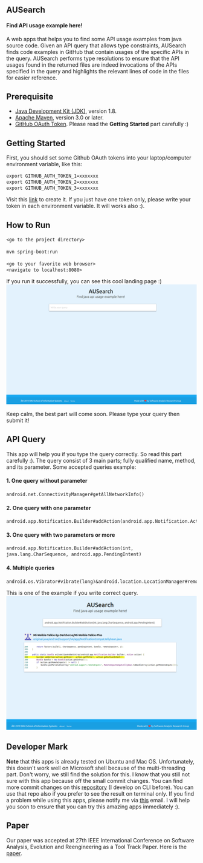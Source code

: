## AUSearch
#### Find API usage example here!
A web apps that helps you to find some API usage examples from java source code. Given an API query that allows type constraints, AUSearch finds code examples in GitHub that contain usages of the specific APIs in the query. AUSearch performs type resolutions to ensure that the API usages found in
the returned files are indeed invocations of the APIs specified in the query and highlights the relevant lines of code in the files for easier reference.

## Prerequisite

- [Java Development Kit (JDK)](https://www.oracle.com/technetwork/java/javase/downloads/index.html), version 1.8.
- [Apache Maven](https://maven.apache.org/), version 3.0 or later.
- [GitHub OAuth Token](https://github.com/settings/tokens). Please read the **Getting Started** part carefully :)

## Getting Started

First, you should set some Github OAuth tokens into your laptop/computer environment variable, like this:
```
export GITHUB_AUTH_TOKEN_1=xxxxxxx
export GITHUB_AUTH_TOKEN_2=xxxxxxx
export GITHUB_AUTH_TOKEN_3=xxxxxxx
```
Visit this [link](https://github.com/settings/tokens) to create it. If you just have one token only, please write your token in each environment variable. It will works also :). 


## How to Run

```
<go to the project directory>

mvn spring-boot:run

<go to your favorite web browser>
<navigate to localhost:8080>
```

If you run it successfully, you can see this cool landing page :)
![AUSearch](AUSearch.png)

Keep calm, the best part will come soon. Please type your query then submit it!

## API Query
This app will help you if you type the query correctly. So read this part carefully :). The query consist of 3 main parts; fully qualified name, method, and its parameter.
Some accepted queries example:
#### 1. One query without parameter
```
android.net.ConnectivityManager#getAllNetworkInfo()
```
#### 2. One query with one parameter
```
android.app.Notification.Builder#addAction(android.app.Notification.Action)
```
#### 3. One query with two parameters or more
```
android.app.Notification.Builder#addAction(int, java.lang.CharSequence, android.app.PendingIntent)
```
#### 4. Multiple queries
```
android.os.Vibrator#vibrate(long)&android.location.LocationManager#removeGpsStatusListener(android.location.GpsStatus.Listener)
```

This is one of the example if you write correct query.
![AUSearch Result](AUSearch-result.png)


## Developer Mark 
**Note** that this apps is already tested on Ubuntu and Mac OS. Unfortunately, this doesn't work well on Microsoft shell because of the multi-threading part. Don't worry, we still find the solution for this.
I know that you still not sure with this app because off the small commit changes. You can find more commit changes on this [repository](https://github.com/mhilmiasyrofi/github-code-search) (I develop on CLI before). You can use that repo also if you prefer to see the result on terminal only. If you find a problem while using this apps, please notify me via [this](mhilmia@smu.edu.sg) email. I will help you soon to ensure that you can try this amazing apps immediately :). 

## Paper
Our paper was accepted at 27th IEEE International Conference on
Software Analysis, Evolution and Reengineering as a Tool Track Paper. Here is the [paper](https://drive.google.com/file/d/1eod5KGLV_HNy1cnNmZGhl356JBL_ZGSi/view?usp=sharing).

